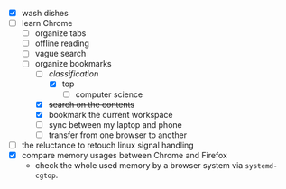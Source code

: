 - [x] wash dishes
-	[ ] learn Chrome 
	-	[ ] organize tabs
	-	[ ] offline reading
	-	[ ] vague search
	-	[ ] organize bookmarks
		-	[ ] *classification*
			-	[x] top 
				-	[ ] computer science 
		-	[x] ~~search on the contents~~
		-	[x] bookmark the current workspace
		-	[ ] sync between my laptop and phone
		-	[ ] transfer from one browser to another 
- [ ] the reluctance to retouch linux signal handling
- [x] compare memory usages between Chrome and Firefox
  - check the whole used memory by a browser system via `systemd-cgtop`. 
<!--stackedit_data:
eyJoaXN0b3J5IjpbNTA5NzgzMDM0LC04OTkzODk3NDUsMTg1NT
EzNDk5MF19
-->